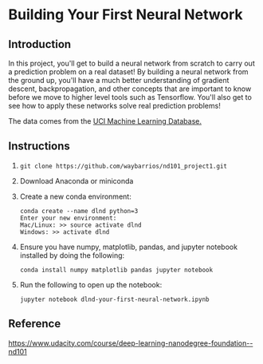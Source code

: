# Building Your First Neural Network

## Introduction
In this project, you'll get to build a neural network from scratch to carry out a prediction problem on a real dataset! By building a neural network from the ground up, you'll have a much better understanding of gradient descent, backpropagation, and other concepts that are important to know before we move to higher level tools such as Tensorflow. You'll also get to see how to apply these networks solve real prediction problems!

The data comes from the [UCI Machine Learning Database.](https://archive.ics.uci.edu/ml/datasets/Bike+Sharing+Dataset)
## Instructions
1. `git clone https://github.com/waybarrios/nd101_project1.git`
2. Download Anaconda or miniconda
3. Create a new conda environment:

    ```
    conda create --name dlnd python=3
    Enter your new environment:
    Mac/Linux: >> source activate dlnd
    Windows: >> activate dlnd
    ```
    
    
4. Ensure you have numpy, matplotlib, pandas, and jupyter notebook installed by doing the following:

    `conda install numpy matplotlib pandas jupyter notebook`

5. Run the following to open up the notebook:

    `jupyter notebook dlnd-your-first-neural-network.ipynb`

## Reference
https://www.udacity.com/course/deep-learning-nanodegree-foundation--nd101

